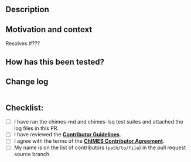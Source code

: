 <!-- Please confirm that your work is based on the correct branch. -->

## Description

<!-- Describe your changes in detail. -->

## Motivation and context

<!--- Why is this change required? What problem does it solve? -->

<!-- Replace ??? with the issue number that this pull request resolves. -->
Resolves #???

## How has this been tested?

<!--- Please describe in detail how you tested your changes. -->

<!--- Please build the sphinx documentation and check that any changes to
      documentation display properly. -->

## Change log

<!-- Propose a change log entry. -->
```

```

## Checklist:

- [ ] I have ran the chimes-md and chimes-lsq test suites and attached the log files in this PR.   
- [ ] I have reviewed the [**Contributor Guidelines**](https://github.com/LindseyLab-umich/chimes_lsq-LLfork/blob/main/doc/source/contributing.rst).
- [ ] I agree with the terms of the [**ChIMES Contributor Agreement**](link).
- [ ] My name is on the list of contributors (`path/to/file`) in the pull request source branch.
